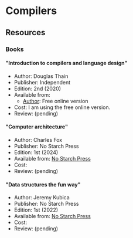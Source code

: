 # Compilers


## Resources

### Books

#### "Introduction to compilers and language design"

- Author: Douglas Thain
- Publisher: Independent
- Edition: 2nd (2020)
- Available from:
    - [Author](https://dthain.github.io/books/compiler/): Free online version
- Cost: I am using the free online version.
- Review: (pending)

#### "Computer architecture"

- Author: Charles Fox
- Publisher: No Starch Press
- Edition: 1st (2024)
- Available from: [No Starch Press](https://nostarch.com/computerarchitecture)
- Cost:
- Review: (pending)

#### "Data structures the fun way"

- Author: Jeremy Kubica
- Publisher: No Starch Press
- Edition: 1st (2022)
- Available from: [No Starch Press](https://nostarch.com/data-structures-fun-way)
- Cost:
- Review: (pending)

